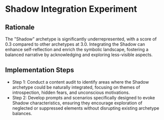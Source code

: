 # Shadow Integration Experiment

## Rationale
The "Shadow" archetype is significantly underrepresented, with a score of 0.3 compared to other archetypes at 3.0. Integrating the Shadow can enhance self-reflection and enrich the symbolic landscape, fostering a balanced narrative by acknowledging and exploring less-visible aspects.

## Implementation Steps
- Step 1: Conduct a content audit to identify areas where the Shadow archetype could be naturally integrated, focusing on themes of introspection, hidden fears, and unconscious motivations.
- Step 2: Develop prompts and scenarios specifically designed to evoke Shadow characteristics, ensuring they encourage exploration of neglected or suppressed elements without disrupting existing archetype balances.
